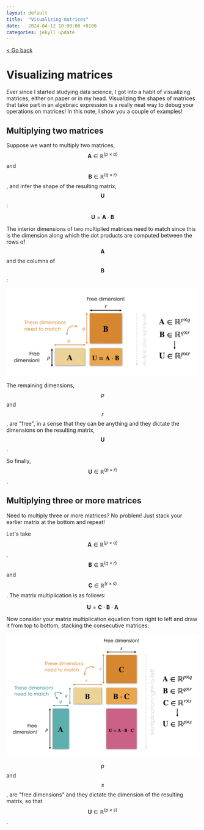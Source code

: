 ```yaml
---
layout: default
title:  "Visualizing matrices"
date:   2024-04-12 10:00:00 +0100
categories: jekyll update
---
```


<script type="text/javascript" async="" src="https://cdnjs.cloudflare.com/ajax/libs/mathjax/2.7.4/MathJax.js?config=TeX-MML-AM_CHTML">
</script>

<p>
   <a href="/kamilazdybal.github.io/#blog">
      < Go back
  </a>
</p>

# Visualizing matrices

Ever since I started studying data science, I got into a habit of visualizing matrices, 
either on paper or in my head. Visualizing the shapes of matrices that take part in an algebraic expression 
is a really neat way to debug your operations on matrices! In this note, I show you a couple of examples!

## Multiplying two matrices

Suppose we want to multiply two matrices, <span class="math display">$$\mathbf{A} \in \mathbb{R}^{(p \times q)}$$</span>
and <span class="math display">$$\mathbf{B} \in \mathbb{R}^{(q \times r)}$$</span>, and infer the shape of the
resulting matrix, <span class="math display">$$\mathbf{U}$$</span>:

<span class="math display">$$\mathbf{U} = \mathbf{A} \cdot \mathbf{B}$$</span>

The interior dimensions of two multiplied matrices need to match since this is the dimension along which 
the dot products are computed between the rows of <span class="math display">$$\mathbf{A}$$</span> and the columns
of <span class="math display">$$\mathbf{B}$$</span>:

<p align="center">
  <img src="https://github.com/kamilazdybal/kamilazdybal.github.io/raw/main/_posts/visualizing-matrices-A-times-B.png" width="600">
</p>

The remaining dimensions, <span class="math display">$$p$$</span> and <span class="math display">$$r$$</span>, are "free",
in a sense that they can be anything and they dictate the dimensions on the resulting matrix, <span class="math display">$$\mathbf{U}$$</span>.

So finally, <span class="math display">$$\mathbf{U} \in \mathbb{R}^{(p \times r)}$$</span>.

## Multiplying three or more matrices

Need to multiply three or more matrices? No problem! Just stack your earlier matrix at the bottom and repeat!

Let's take <span class="math display">$$\mathbf{A} \in \mathbb{R}^{(p \times q)}$$</span>, 
<span class="math display">$$\mathbf{B} \in \mathbb{R}^{(q \times r)}$$</span> and 
<span class="math display">$$\mathbf{C} \in \mathbb{R}^{(r \times s)}$$</span>. The matrix multiplication is as follows:

<span class="math display">$$\mathbf{U} = \mathbf{C} \cdot \mathbf{B} \cdot \mathbf{A}$$</span>

Now consider your matrix multiplication equation from right to left and draw it from top to bottom, stacking the consecutive matrices: 

<p align="center">
  <img src="https://github.com/kamilazdybal/kamilazdybal.github.io/raw/main/_posts/visualizing-matrices-A-times-B-times-C.png" width="800">
</p>

<span class="math display">$$p$$</span> and <span class="math display">$$s$$</span>, are "free dimensions" and they dictate
the dimension of the resulting matrix, so that <span class="math display">$$\mathbf{U} \in \mathbb{R}^{(p \times s)}$$</span>.